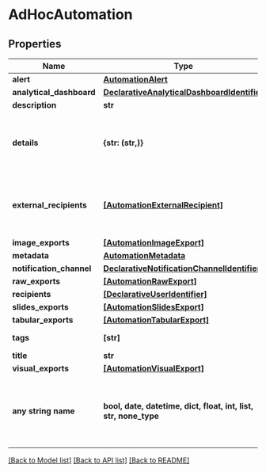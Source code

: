 # AdHocAutomation


## Properties
Name | Type | Description | Notes
------------ | ------------- | ------------- | -------------
**alert** | [**AutomationAlert**](AutomationAlert.md) |  | [optional] 
**analytical_dashboard** | [**DeclarativeAnalyticalDashboardIdentifier**](DeclarativeAnalyticalDashboardIdentifier.md) |  | [optional] 
**description** | **str** |  | [optional] 
**details** | **{str: (str,)}** | Additional details to be included in the automated message. | [optional] 
**external_recipients** | [**[AutomationExternalRecipient]**](AutomationExternalRecipient.md) | External recipients of the automation action results. | [optional] 
**image_exports** | [**[AutomationImageExport]**](AutomationImageExport.md) |  | [optional] 
**metadata** | [**AutomationMetadata**](AutomationMetadata.md) |  | [optional] 
**notification_channel** | [**DeclarativeNotificationChannelIdentifier**](DeclarativeNotificationChannelIdentifier.md) |  | [optional] 
**raw_exports** | [**[AutomationRawExport]**](AutomationRawExport.md) |  | [optional] 
**recipients** | [**[DeclarativeUserIdentifier]**](DeclarativeUserIdentifier.md) |  | [optional] 
**slides_exports** | [**[AutomationSlidesExport]**](AutomationSlidesExport.md) |  | [optional] 
**tabular_exports** | [**[AutomationTabularExport]**](AutomationTabularExport.md) |  | [optional] 
**tags** | **[str]** | A list of tags. | [optional] 
**title** | **str** |  | [optional] 
**visual_exports** | [**[AutomationVisualExport]**](AutomationVisualExport.md) |  | [optional] 
**any string name** | **bool, date, datetime, dict, float, int, list, str, none_type** | any string name can be used but the value must be the correct type | [optional]

[[Back to Model list]](../README.md#documentation-for-models) [[Back to API list]](../README.md#documentation-for-api-endpoints) [[Back to README]](../README.md)


